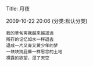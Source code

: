 Title: 月夜

2009-10-22 20:06 (分类:默认分类)
 
```
我的草甸离我越来越遥远
残存的记忆如水一样退去
退成一片又青又黄少年的梦
一块块狗屁藓一样思念的土地
裸露的欲望，湿了天空
```